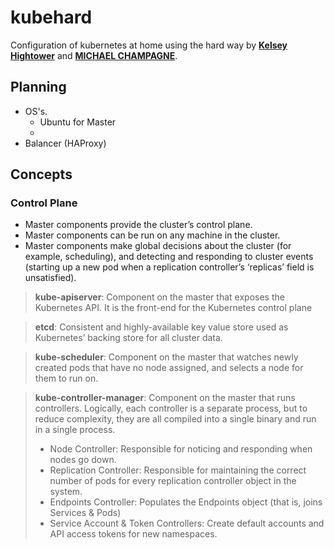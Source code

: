 # kubehard

Configuration of kubernetes at home using the hard way by [**Kelsey Hightower**](https://github.com/kelseyhightower/kubernetes-the-hard-way) and 
[**MICHAEL CHAMPAGNE**](https://blog.csnet.me/2018/04/on-prem-k8s-thw/).



## Planning

- OS's. 
    - Ubuntu for Master
    - 
- Balancer (HAProxy)
 
## Concepts

### Control Plane
- Master components provide the cluster’s control plane.
- Master components can be run on any machine in the cluster.
- Master components make global decisions about the cluster (for example, scheduling), and detecting and responding to cluster events (starting up a new pod when a replication controller’s ‘replicas’ field is unsatisfied).

> **kube-apiserver**: Component on the master that exposes the Kubernetes API. It is the front-end for the Kubernetes control plane

> **etcd**: Consistent and highly-available key value store used as Kubernetes’ backing store for all cluster data.

> **kube-scheduler**: Component on the master that watches newly created pods that have no node assigned, and selects a node for them to run on.

> **kube-controller-manager**:  Component on the master that runs controllers. Logically, each controller  is a separate process, but to reduce complexity, they are all compiled into a single binary and run in a single process.
> - Node Controller: Responsible for noticing and responding when nodes go down.
> - Replication Controller: Responsible for maintaining the correct number of pods for every replication controller object in the system.
> - Endpoints Controller: Populates the Endpoints object (that is, joins Services & Pods)
> - Service Account & Token Controllers: Create default accounts and API access tokens for new namespaces.
